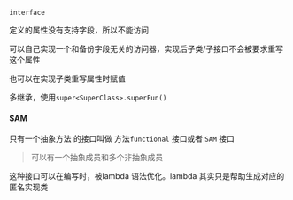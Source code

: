 `interface`  

定义的属性没有支持字段，所以不能访问  

可以自己实现一个和备份字段无关的访问器，实现后子类/子接口不会被要求重写这个属性  

也可以在实现子类重写属性时赋值  

多继承，使用`super<SuperClass>.superFun()`  



#### SAM

只有一个抽象方法 的接口叫做 方法`functional` 接口或者 `SAM` 接口  

> 可以有一个抽象成员和多个非抽象成员

这种接口可以在编写时，被lambda 语法优化。lambda 其实只是帮助生成对应的匿名实现类   

